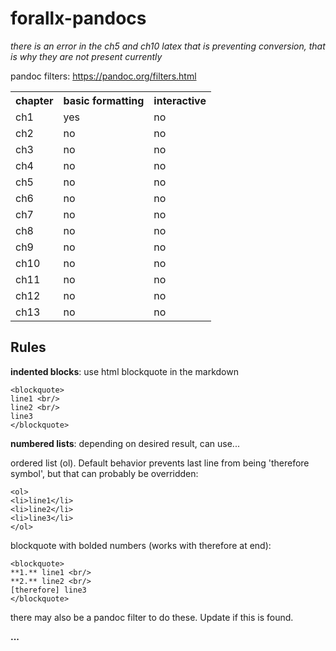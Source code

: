 # forallx-pandocs

*there is an error in the ch5 and ch10 latex that is preventing conversion, that is why they are not present currently*

pandoc filters: https://pandoc.org/filters.html

<table>
  <tr>
    <th>chapter</th><th>basic formatting</th><th>interactive</th>
  </tr>
  <tr>
    <td>ch1</td><td>yes</td><td>no</td>
  </tr>
  <tr>
    <td>ch2</td><td>no</td><td>no</td>
  </tr>
  <tr>
    <td>ch3</td><td>no</td><td>no</td>
  </tr>
  <tr>
    <td>ch4</td><td>no</td><td>no</td>
  </tr>
  <tr>
    <td>ch5</td><td>no</td><td>no</td>
  </tr>
  <tr>
    <td>ch6</td><td>no</td><td>no</td>
  </tr>
  <tr>
    <td>ch7</td><td>no</td><td>no</td>
  </tr>
  <tr>
    <td>ch8</td><td>no</td><td>no</td>
  </tr>
  <tr>
    <td>ch9</td><td>no</td><td>no</td>
  </tr>
  <tr>
    <td>ch10</td><td>no</td><td>no</td>
  </tr>
  <tr>
    <td>ch11</td><td>no</td><td>no</td>
  </tr>
  <tr>
    <td>ch12</td><td>no</td><td>no</td>
  </tr>
  <tr>
    <td>ch13</td><td>no</td><td>no</td>
  </tr>
</table>

## Rules

**indented blocks**: use html blockquote in the markdown

    <blockquote>
    line1 <br/>
    line2 <br/>
    line3
    </blockquote>

**numbered lists**: depending on desired result, can use... <br/>

ordered list (ol). Default behavior prevents last line from being 'therefore symbol', but that can probably be overridden:

    <ol>
    <li>line1</li>
    <li>line2</li>
    <li>line3</li>
    </ol>

blockquote with bolded numbers (works with therefore at end):

    <blockquote>
    **1.** line1 <br/>
    **2.** line2 <br/>
    [therefore] line3
    </blockquote>

there may also be a pandoc filter to do these. Update if this is found.

**...**